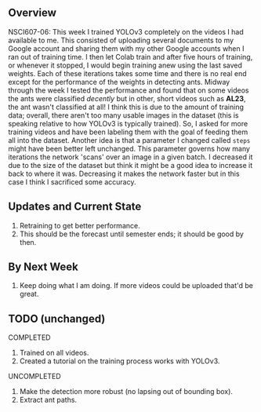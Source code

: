<!-- ---
title: NSCI607-06
author: Trevor Martin's Notes
date: Feb. 0 - Mar. 02, 2021
geometry: margin=3cm
header-includes: |
		 \usepackage{fancyhdr}
		 \pagestyle{fancy}
		 \usepackage{mathrsfs}
		 \usepackage{amssymb}
		 \usepackage{amsmath}
output: pdf_document
--- -->
<!-- &nbsp;&nbsp;  -->

<!-- <script type="text/x-mathjax-config"> MathJax.Hub.Config({tex2jax: { inlineMath:[['$','$'], ['\\(','\\)']],processEscapes: true},jax: ["input/TeX","input/MathML","input/AsciiMath","output/CommonHTML"],extensions: ["tex2jax.js","mml2jax.js","asciimath2jax.js","MathMenu.js","MathZoom.js","AssistieMML.js", "[Contrib]/a11y/accessibility-menu.js"],TeX: {extensions: ["AMSmath.js","AMSsymbols.js","noErrors.js","noUndefined.js"],equationNumbers: {autoNumber: "AMS"}}});</script> -->


## Overview

NSCI607-06: This week I trained YOLOv3 completely on the videos I had available to me. This consisted of uploading several documents to my Google account and sharing them with my other
Google accounts when I ran out of training time. I then let Colab train and after five hours
of training, or whenever it stopped, I would begin training anew using the last saved
weights. Each of these iterations takes some time and there is no real end except for the
performance of the weights in detecting ants. Midway through the week I tested the performance
and found that on some videos the ants were classified _decently_ but in other, short videos
such as __AL23__, the ant wasn't classified at all! I think this is due to the amount of
training data; overall, there aren't too many usable images in the dataset (this is speaking
relative to how YOLOv3 is typically trained). So, I asked for more training videos and have
been labeling them with the goal of feeding them all into the dataset. Another idea is that
a parameter I changed called ```steps``` might have been better left unchanged. This parameter
governs how many iterations the network 'scans' over an image in a given batch. I decreased
it due to the size of the dataset but think it might be a good idea to increase it back to
where it was. Decreasing it makes the network faster but in this case I think I sacrificed
some accuracy.

## Updates and Current State

1. Retraining to get better performance.
2. This should be the forecast until semester ends; it should be good by then.

## By Next Week

1. Keep doing what I am doing. If more videos could be uploaded that'd be great.



<!-- ![Weights](.././Images/weights.png) -->

## TODO (unchanged)

COMPLETED
1. Trained on all videos.
2. Created a tutorial on the training process works with YOLOv3.

UNCOMPLETED
1. Make the detection more robust (no lapsing out of bounding box).
2. Extract ant paths.

<!-- ## Goals (unchanged)
- Generally  
1. Create a clean interface for ant researchers to extract ant path data from their videos of ants.
2. Use object detection to detect the paths ants take accurately.
3. Learn more about the intricacies of the $wx$ package in Python.
4. Learn more about OpenCV and object detection.
5. Gain skills in building decently complex things.
- More Specific
1. Explore alternate methods of object tracking.

## Future Directions (unchanged)

1. A CNN trained on images with or without ants to detect the position of the ant. Next, one would index the images and plot the sequence of predictions, telling the network the prediction is wrong if it is beyond a certain distance away from the last prediction. There could be a head direction and body location for each image.
2. Perhaps a website may be a better platform for uploading ant videos than a GUI would be. -->
